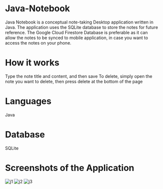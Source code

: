# Java-Notebook
Java Notebook is a conceptual note-taking Desktop application written in Java. The application uses the SQLite database to store the notes for future reference. The Google Cloud Firestore Database is preferable as it can allow the notes to be synced to mobile application, in case you want to access the notes on your phone. 

# How it works
Type the note title and content, and then save
To delete, simply open the note you want to delete, then press delete at the bottom of the page

# Languages
Java

# Database
SQLite

# Screenshots of the Application

![j1](https://user-images.githubusercontent.com/60305441/94399319-c463dd80-012c-11eb-929f-9e7a7e104876.PNG)
![j2](https://user-images.githubusercontent.com/60305441/94399328-c75ece00-012c-11eb-9d55-1a38b80fb612.PNG)
![j3](https://user-images.githubusercontent.com/60305441/94399342-cc238200-012c-11eb-8f8b-1443904b674b.PNG)

